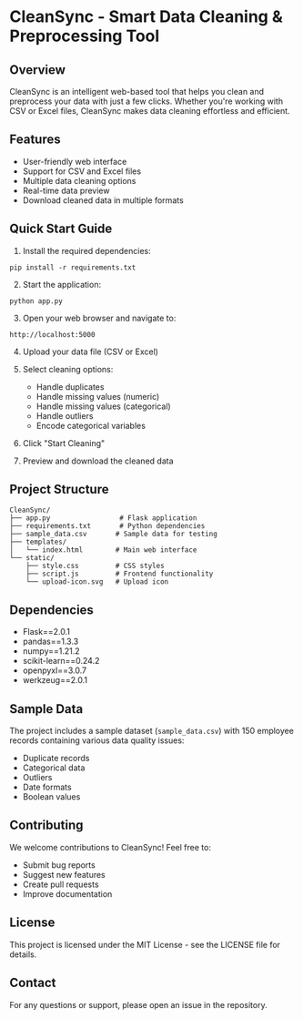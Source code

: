 # CleanSync - Smart Data Cleaning & Preprocessing Tool

## Overview
CleanSync is an intelligent web-based tool that helps you clean and preprocess your data with just a few clicks. Whether you're working with CSV or Excel files, CleanSync makes data cleaning effortless and efficient.

## Features
- User-friendly web interface
- Support for CSV and Excel files
- Multiple data cleaning options
- Real-time data preview
- Download cleaned data in multiple formats

## Quick Start Guide

1. Install the required dependencies:
```
pip install -r requirements.txt
```

2. Start the application:
```
python app.py
```

3. Open your web browser and navigate to:
```
http://localhost:5000
```

4. Upload your data file (CSV or Excel)

5. Select cleaning options:
   - Handle duplicates
   - Handle missing values (numeric)
   - Handle missing values (categorical)
   - Handle outliers
   - Encode categorical variables

6. Click "Start Cleaning"

7. Preview and download the cleaned data

## Project Structure

```
CleanSync/
├── app.py                 # Flask application
├── requirements.txt       # Python dependencies
├── sample_data.csv       # Sample data for testing
├── templates/
│   └── index.html        # Main web interface
└── static/
    ├── style.css         # CSS styles
    ├── script.js         # Frontend functionality
    └── upload-icon.svg   # Upload icon
```

## Dependencies

- Flask==2.0.1
- pandas==1.3.3
- numpy==1.21.2
- scikit-learn==0.24.2
- openpyxl==3.0.7
- werkzeug==2.0.1

## Sample Data

The project includes a sample dataset (`sample_data.csv`) with 150 employee records containing various data quality issues:
- Duplicate records
- Categorical data
- Outliers
- Date formats
- Boolean values

## Contributing

We welcome contributions to CleanSync! Feel free to:
- Submit bug reports
- Suggest new features
- Create pull requests
- Improve documentation

## License

This project is licensed under the MIT License - see the LICENSE file for details.

## Contact

For any questions or support, please open an issue in the repository.
